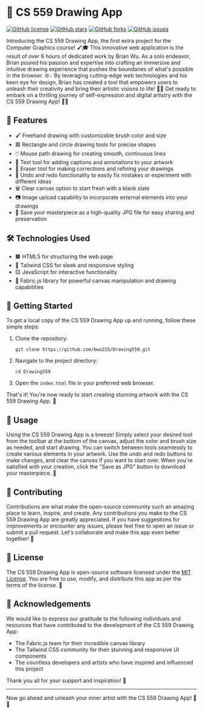 # 🎨 CS 559 Drawing App

[![GitHub license](https://img.shields.io/github/license/bwu225/Drawing559)](https://github.com/bwu225/Drawing559/blob/main/LICENSE)
[![GitHub stars](https://img.shields.io/github/stars/bwu225/Drawing559)](https://github.com/bwu225/Drawing559/stargazers)
[![GitHub forks](https://img.shields.io/github/forks/bwu225/Drawing559)](https://github.com/bwu225/Drawing559/network)
[![GitHub issues](https://img.shields.io/github/issues/bwu225/Drawing559)](https://github.com/bwu225/Drawing559/issues)

Introducing the CS 559 Drawing App, the first extra project for the Computer Graphics course! 🖌️🎓 This innovative web application is the result of over 6 hours of dedicated work by Brian Wu. As a solo endeavor, Brian poured his passion and expertise into crafting an immersive and intuitive drawing experience that pushes the boundaries of what's possible in the browser. 🌐💡 By leveraging cutting-edge web technologies and his keen eye for design, Brian has created a tool that empowers users to unleash their creativity and bring their artistic visions to life! 🎨✨ Get ready to embark on a thrilling journey of self-expression and digital artistry with the CS 559 Drawing App! 🚀🎉

## 🎯 Features

- 🖌️ Freehand drawing with customizable brush color and size
- 🟥 Rectangle and circle drawing tools for precise shapes
- 🖱️ Mouse path drawing for creating smooth, continuous lines
- 📝 Text tool for adding captions and annotations to your artwork
- 🧹 Eraser tool for making corrections and refining your drawings
- 🔄 Undo and redo functionality to easily fix mistakes or experiment with different ideas
- 🗑️ Clear canvas option to start fresh with a blank slate
- 📷 Image upload capability to incorporate external elements into your drawings
- 💾 Save your masterpiece as a high-quality JPG file for easy sharing and preservation

## 🛠️ Technologies Used

- 🟧 HTML5 for structuring the web page
- 🎨 Tailwind CSS for sleek and responsive styling
- 🟨 JavaScript for interactive functionality
- 🧩 Fabric.js library for powerful canvas manipulation and drawing capabilities

## 🚀 Getting Started

To get a local copy of the CS 559 Drawing App up and running, follow these simple steps:

1. Clone the repository:
   ```
   git clone https://github.com/bwu225/Drawing559.git
   ```

2. Navigate to the project directory:
   ```
   cd Drawing559
   ```

3. Open the `index.html` file in your preferred web browser.

That's it! You're now ready to start creating stunning artwork with the CS 559 Drawing App. 🎉

## 📖 Usage

Using the CS 559 Drawing App is a breeze! Simply select your desired tool from the toolbar at the bottom of the canvas, adjust the color and brush size as needed, and start drawing. You can switch between tools seamlessly to create various elements in your artwork. Use the undo and redo buttons to make changes, and clear the canvas if you want to start over. When you're satisfied with your creation, click the "Save as JPG" button to download your masterpiece. 🌠

## 🤝 Contributing

Contributions are what make the open-source community such an amazing place to learn, inspire, and create. Any contributions you make to the CS 559 Drawing App are greatly appreciated. If you have suggestions for improvements or encounter any issues, please feel free to open an issue or submit a pull request. Let's collaborate and make this app even better together! 💪

## 📜 License

The CS 559 Drawing App is open-source software licensed under the [MIT License](https://opensource.org/licenses/MIT). You are free to use, modify, and distribute this app as per the terms of the license. 📃

## 🙏 Acknowledgements

We would like to express our gratitude to the following individuals and resources that have contributed to the development of the CS 559 Drawing App:

- The Fabric.js team for their incredible canvas library
- The Tailwind CSS community for their stunning and responsive UI components
- The countless developers and artists who have inspired and influenced this project

Thank you all for your support and inspiration! 💖

---

Now go ahead and unleash your inner artist with the CS 559 Drawing App! 🎨🚀
